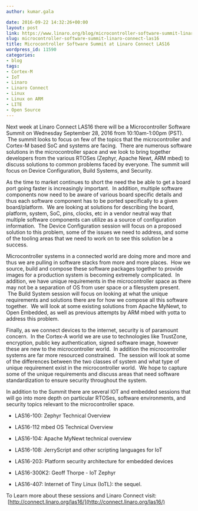 ```yaml
---
author: kumar.gala

date: 2016-09-22 14:32:26+00:00
layout: post
link: https://www.linaro.org/blog/microcontroller-software-summit-linaro-connect-las16/
slug: microcontroller-software-summit-linaro-connect-las16
title: Microcontroller Software Summit at Linaro Connect LAS16
wordpress_id: 11590
categories:
- blog
tags:
- Cortex-M
- IoT
- Linaro
- Linaro Connect
- Linux
- Linux on ARM
- LITE
- Open Source
---
```


Next week at Linaro Connect LAS16 there will be a Microcontroller Software Summit on Wednesday September 28, 2016 from 10:10am-1:00pm (PST).  The summit looks to focus on few of the topics that the microcontroller and Cortex-M based SoC and systems are facing.  There are numerous software solutions in the microcontroller space and we look to bring together developers from the various RTOSes (Zephyr, Apache Newt, ARM mbed) to discuss solutions to common problems faced by everyone. The summit will focus on Device Configuration, Build Systems, and Security.

As the time to market continues to short the need the be able to get a board port going faster is increasingly important.  In addition, multiple software components now need to be aware of various board specific details and thus each software component has to be ported specifically to a given board/platform.  We are looking at solutions for describing the board, platform, system, SoC, pins, clocks, etc in a vendor neutral way that multiple software components can utilize as a source of configuration information.  The Device Configuration session will focus on a proposed solution to this problem, some of the issues we need to address, and some of the tooling areas that we need to work on to see this solution be a success.

Microcontroller systems in a connected world are doing more and more and thus we are pulling in software stacks from more and more places.  How we source, build and compose these software packages together to provide images for a production system is becoming extremely complicated.  In addition, we have unique requirements in the microcontroller space as there may not be a separation of OS from user space or a filesystem present.  The Build System session will focus on looking at what the unique requirements and solutions there are for how we compose all this software together.  We will look at some existing solutions from Apache MyNewt, to Open Embedded, as well as previous attempts by ARM mbed with yotta to address this problem.

Finally, as we connect devices to the internet, security is of paramount concern.  In the Cortex-A world we are use to technologies like TrustZone, encryption, public key authentication, signed software image, however these are new to the microcontroller world.  In addition the microcontroller systems are far more resourced constrained.  The session will look at some of the differences between the two classes of system and what type of unique requirement exist in the microcontroller world.  We hope to capture some of the unique requirements and discuss areas that need software standardization to ensure security throughout the system.

In addition to the Summit there are several IOT and embedded sessions that will go into more depth on particular RTOSes, software environments, and security topics relevant to the microcontroller space.

* LAS16-100: Zephyr Technical Overview

* LAS16-112 mbed OS Technical Overview

* LAS16-104: Apache MyNewt technical overview

* LAS16-108: JerryScript and other scripting languages for IoT

* LAS16-203: Platform security architecture for embedded devices

* LAS16-300K2: Geoff Thorpe - IoT Zephyr

* LAS16-407: Internet of Tiny Linux (IoTL): the sequel.

To Learn more about these sessions and Linaro Connect visit:  [http://connect.linaro.org/las16/](http://connect.linaro.org/las16/)
